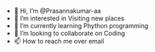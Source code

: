 - 👋 Hi, I’m @Prasannakumar-aa
- 👀 I’m interested in Visiting new places
- 🌱 I’m currently learning Phython programming
- 💞️ I’m looking to collaborate on Coding
- 📫 How to reach me over email

<!---
Prasannakumar-aa/Prasannakumar-aa is a ✨ special ✨ repository because its `README.md` (this file) appears on your GitHub profile.
You can click the Preview link to take a look at your changes.
--->
